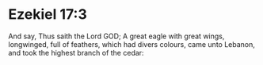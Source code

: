 # Ezekiel 17:3

And say, Thus saith the Lord GOD; A great eagle with great wings, longwinged, full of feathers, which had divers colours, came unto Lebanon, and took the highest branch of the cedar: